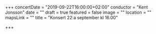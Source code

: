 +++
concertDate = "2019-09-22T16:00:00+02:00"
conductor = "Kent Jonsson"
date = ""
draft = true
featured = false
image = ""
location = ""
mapsLink = ""
title = "Konsert 22:a september kl 16.00"

+++
